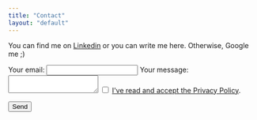 ```yaml
---
title: "Contact"
layout: "default"
---
```


You can find me on [Linkedin](https://www.linkedin.com/in/pierg) or you can write me here.
Otherwise, Google me ;)

<form action="https://formspree.io/mnqgvbnn" method="POST">
  <label>
      Your email:
      <input type="email" name="email" required>
  </label>

  <label>
      Your message:
      <textarea name="message" required></textarea>
  </label>

  <label class="checkbox-label">
      <input type="checkbox" name="privacy" required>
      <a href="/privacy-policy/">I've read and accept the Privacy Policy</a>.
  </label>  
  
  <button type="submit">Send</button>
</form>